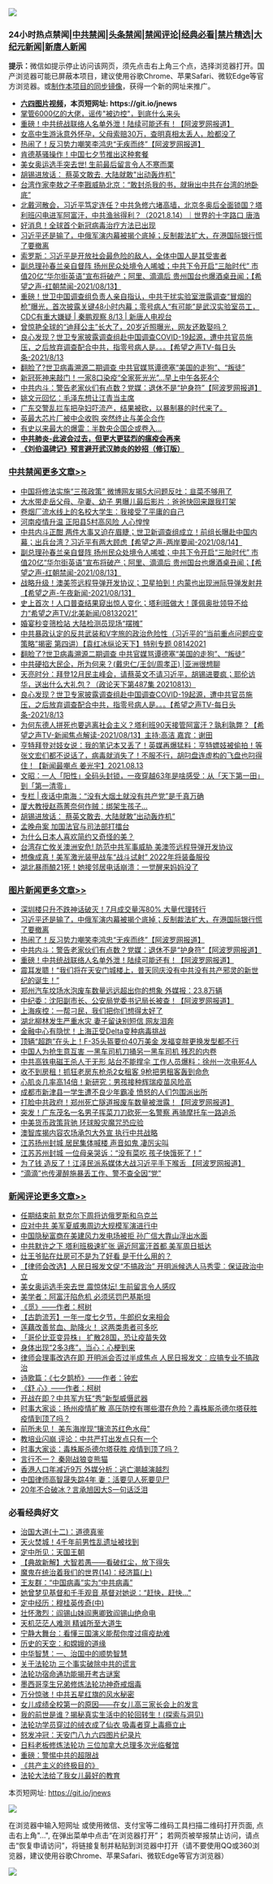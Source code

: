 ![](https://raw.githubusercontent.com/fqnews/bnews/master/64photo/fqnews-qr.jpg)

<div id="tt">
<h3>24小时热点禁闻|<a href="#%E4%B8%AD%E5%85%B1%E7%A6%81%E9%97%BB%E6%9B%B4%E5%A4%9A%E6%96%87%E7%AB%A0">中共禁闻</a>|<a href="#%E5%9B%BE%E7%89%87%E6%96%B0%E9%97%BB%E6%9B%B4%E5%A4%9A%E6%96%87%E7%AB%A0">头条禁闻</a>|<a href="#%E6%96%B0%E9%97%BB%E8%AF%84%E8%AE%BA%E6%9B%B4%E5%A4%9A%E6%96%87%E7%AB%A0">禁闻评论|<a href="#%E5%BF%85%E7%9C%8B%E7%BB%8F%E5%85%B8%E5%A5%BD%E6%96%87">经典必看|<a href="/video.md#%E7%A6%81%E7%89%87%E7%B2%BE%E9%80%89">禁片精选</a>|<a href="https://github.com/fqnews/djy/blob/master/gb/nf1351518.md#1">大纪元新闻</a>|<a href="https://github.com/fqnews/ntdtv/blob/master/gb/prog204.md#1">新唐人新闻</a></h3>
<div><b>提示：</b>微信如提示停止访问该网页，须先点击右上角三个点，选择浏览器打开。国产浏览器可能已屏蔽本项目，建议使用谷歌Chrome、苹果Safari、微软Edge等官方浏览器。或<a href="https://github.com/fqnews/bnews/blob/master/%E5%88%B6%E4%BD%9Cgit%E7%A6%81%E9%97%BB%E9%95%9C%E5%83%8F.md">制作本项目的同步镜像</a>，获得一个新的网址来推广。</div>
<ul>
<li><b><a href="http://d1.bdrive.tk/64.mp4" target="_blank">六四图片视频</a>，本页短网址: https://git.io/jnews</b></li>
<li><a href="/cnnews/20210814/1606018.md">掌管6000亿的大佬，谣传"被边控"，到底什么来头</a></li>
<li><a href="/topimagenews/20210814/1606153.md">重磅！中共统战联络人名单外泄！陆续可能还有！【阿波罗网报道】</a></li>
<li><a href="/lifebaike/20210814/1606123.md">女高中生游泳意外怀孕，父母索赔30万，查明真相太丢人，脸都没了</a></li>
<li><a href="/topimagenews/20210814/1606285.md">热闹了！反习势力嘲笑李鸿忠“无疾而终”【阿波罗网报道】</a></li>
<li><a href="/cnnews/20210814/1606040.md">肯德基骚操作！中国七夕节推出这种套餐</a></li>
<li><a href="/cnnews/20210814/1606032.md">美女奥运选手突去世! 生前最后留言令人不寒而栗</a></li>
<li><a href="/cbnews/20210814/1605978.md">胡锡进放话： 蔡英文敢去, 大陆就敢"出动轰炸机"</a></li>
<li><a href="/cnnews/20210814/1606284.md">台湾作家李敖之子李戡威胁北京：“敢封杀我的书，就揪出中共在台湾的地卧底”</a></li>
<li><a href="/bannedvideo/20210814/1606305.md">北戴河散会，习近平笃定连任？中共急修六堵高墙，北京冬奥后全面锁国？塔利班闪电进军阿富汗，中共渔翁得利？（2021.8.14）｜世界的十字路口 唐浩</a></li>
<li><a href="/cnnews/20210814/1606093.md">好消息！全球首个新冠病毒治疗方法已出现</a></li>
<li><a href="/topimagenews/20210814/1606316.md">习近平还是输了，中俄军演内幕被揭个底掉；反制裁法扩大，在港国际银行慌了要撤离</a></li>
<li><a href="/headline/20210814/1606286.md">索罗斯：习近平是开放社会最危险的敌人，全体中国人是其受害者</a></li>
<li><a href="/comments/20210814/1606244.md">副总理孙春兰亲自督阵  扬州民众处境令人唏嘘；中共下令开启“三胎时代”   市值20亿“华尔街英语”宣布将破产；阿里、滴滴后 贵州国台也爆酒桌丑闻；【希望之声-红朝禁闻-2021/08/13】</a></li>
<li><a href="/bannedvideo/20210814/1605999.md">重磅！世卫中国调查组负责人亲自指认，中共干扰实验室泄露调查“冒烟的枪”曝光，首次披露关键48小时内幕；零号病人“有可能”是武汉实验室员工，CDC有重大嫌疑 | 秦鹏观察 8/13 | 新唐人电视台</a></li>
<li><a href="/yule/20210814/1606169.md">曾惊艳全球的“迪拜公主”长大了，20岁近照曝光，网友还敢娶吗？</a></li>
<li><a href="/comments/20210814/1606025.md">良心发现？世卫专家披露调查组赴中国调查COVID-19起源，遭中共官员施压，之后放弃调查配合中共，指零号病人是。。。【希望之声TV-每日头条-2021/8/13</a></li>
<li><a href="/cbnews/20210814/1606154.md">翻脸了?世卫病毒溯源二期调查 中共官媒骂谭德塞“美国的走狗”、“叛徒”</a></li>
<li><a href="/bannedvideo/20210814/1606297.md">新冠死神来敲门！一家8口染疫“全家死光光”...早上中午各死4个</a></li>
<li><a href="/topimagenews/20210814/1606238.md">中共内斗：警告老家伙们有点数？党媒：退休不是“护身符”【阿波罗网报道】</a></li>
<li><a href="/cnnews/20210814/1605982.md">姚文元回忆：毛泽东想让江青当主席</a></li>
<li><a href="/bannedvideo/20210814/1606344.md">广东交警乱拦车把孕妇吓流产，结果被砍，以暴制暴的时代来了。</a></li>
<li><a href="/comments/20210814/1606174.md">英最大芯片厂被中企收购 突然终止与美企合作</a></li>
<li><a href="/finance/20210814/1606045.md">有史以来最大的爆雷：半数央企国企或卷入…</a></li>
<li><b><a href="/comments/20200211/1275071.md" target="_blank">中共肺炎-此波会过去，但更大更猛烈的瘟疫会再来</a></b></li>
<li><b><a href="/comments/20200207/1272816.md" target="_blank">《刘伯温碑记》预言避开武汉肺炎的妙招（修订版）</a></b></li>
</ul>
</div>

<div class="catlist">
<h3><a href="/cbnews/" target="_blank">中共禁闻</a><span><a href="/cbnews/" target="_blank" rel="nofollow">更多文章>></a></span></h3>
<ul>
<li><a href="/cbnews/20210815/1606416.md" target="_blank">中国将修法实施“三孩政策” 微博网友揭5大问题反吐：韭菜不够用了</a></li>
<li><a href="/cbnews/20210815/1606415.md" target="_blank">大水带走岳父母、孕妻、幼子 男曝儿最后影片：爸爸快回来跟我打架</a></li>
<li><a href="/cbnews/20210814/1606387.md" target="_blank">卷烟厂流水线上的名校大学生：我接受了平庸的自己</a></li>
<li><a href="/cbnews/20210814/1606366.md" target="_blank">河南疫情升温 正阳县5村高风险 人心惶惶</a></li>
<li><a href="/comments/20210814/1606313.md" target="_blank">中共内斗正酣 两件大事又迫在眉睫；世卫新调查组成立！前组长曝赴中国内幕；出兵台湾？习近平有两大顾虑【希望之声-两岸要闻-2021/08/14】</a></li>
<li><a href="/comments/20210814/1606244.md" target="_blank">副总理孙春兰亲自督阵  扬州民众处境令人唏嘘；中共下令开启“三胎时代”   市值20亿“华尔街英语”宣布将破产；阿里、滴滴后 贵州国台也爆酒桌丑闻；【希望之声-红朝禁闻-2021/08/13】</a></li>
<li><a href="/comments/20210814/1606185.md" target="_blank">战略升级！澳美签远程导弹开发协议；卫星拍到！内蒙也出现洲际导弹发射井【希望之声-午夜新闻-2021/08/13】</a></li>
<li><a href="/comments/20210814/1606184.md" target="_blank">史上首次！人口普查结果窥出惊人变化；塔利班做大！蓬佩奥批领导不给力“希望之声TV/北美新闻/08132021”</a></li>
<li><a href="/cbnews/20210814/1606183.md" target="_blank">婚宴秒变筛检站 大陆检测员现场“摆摊”</a></li>
<li><a href="/comments/20210814/1606180.md" target="_blank">中共暴政认定的反共武装和V字旅的政治危险性（习近平的“当前重点问题应变策略”揭密   第四讲）【袁红冰纵论天下】特别专题 08142021</a></li>
<li><a href="/cbnews/20210814/1606154.md" target="_blank">翻脸了?世卫病毒溯源二期调查 中共官媒骂谭德塞“美国的走狗”、“叛徒”</a></li>
<li><a href="/cbnews/20210814/1606065.md" target="_blank">中共硬掐大民企，所为何来？(戴忠仁/王剑/周孝正) |亚洲很想聊</a></li>
<li><a href="/cbnews/20210814/1606066.md" target="_blank">天亮时分：拜登12月民主峰会，请蔡英文不请习近平，胡锡进要疯；耶伦访华，送出什么大礼包？（政论天下第487集 20210813）</a></li>
<li><a href="/comments/20210814/1606025.md" target="_blank">良心发现？世卫专家披露调查组赴中国调查COVID-19起源，遭中共官员施压，之后放弃调查配合中共，指零号病人是。。。【希望之声TV-每日头条-2021/8/13</a></li>
<li><a href="/comments/20210814/1606024.md" target="_blank">为何东德人拼死也要逃离社会主义？塔利班90天接管阿富汗？孰利孰弊？【希望之声TV-新闻焦点解读-2021/08/13】主持:高洁  嘉宾：谢田</a></li>
<li><a href="/comments/20210814/1606021.md" target="_blank">亨特拜登对妓女说：我的笔记本又丢了！英媒再爆猛料：亨特嫖妓被偷拍！等张文宏们都不说话了，病毒就消失了！不服不行，胡叼盘连虚构的飞盘也叼得住！【新闻最嘲点 姜光宇】2021.08.13</a></li>
<li><a href="/cbnews/20210814/1606016.md" target="_blank">文昭：一人「阳性」全码头封锁，一夜穿越63年是啥感受：从「天下第一田」到「第一清零」</a></li>
<li><a href="/cbnews/20210814/1605995.md" target="_blank">专栏 | 夜话中南海：“没有大烟土就没有共产党”是千真万确</a></li>
<li><a href="/cbnews/20210814/1605988.md" target="_blank">厦大教授赵燕菁奈何作贼：绑架生孩子…</a></li>
<li><a href="/cbnews/20210814/1605978.md" target="_blank">胡锡进放话： 蔡英文敢去, 大陆就敢&#8221;出动轰炸机&#8221;</a></li>
<li><a href="/cbnews/20210814/1605967.md" target="_blank">孟晚舟案 加国法官与司法部打擂台</a></li>
<li><a href="/comments/20210814/1605960.md" target="_blank">为什么日本人喜欢简约又奇怪的美？</a></li>
<li><a href="/cbnews/20210814/1605951.md" target="_blank">台湾存亡攸关澳洲安危! 防范中共军事威胁 美澳签远程导弹开发协议</a></li>
<li><a href="/cbnews/20210814/1605950.md" target="_blank">想像成真！美军激光装甲战车“战斗试射” 2022年将装备服役</a></li>
<li><a href="/cbnews/20210814/1605938.md" target="_blank">湖北暴雨酿21死！她接邻居电话崩溃：一觉醒来妈妈没了</a></li>

</ul>
</div>
<div class="catlist">
<h3><a href="/topimagenews/" target="_blank">图片新闻</a><span><a href="/topimagenews/" target="_blank" rel="nofollow">更多文章>></a></span></h3>
<ul>
<li><a href="/topimagenews/20210814/1606386.md" target="_blank">深圳楼只升不跌神话破灭！7月成交量泻80% 大量代理转行</a></li>
<li><a href="/topimagenews/20210814/1606316.md" target="_blank">习近平还是输了，中俄军演内幕被揭个底掉；反制裁法扩大，在港国际银行慌了要撤离</a></li>
<li><a href="/topimagenews/20210814/1606285.md" target="_blank">热闹了！反习势力嘲笑李鸿忠“无疾而终”【阿波罗网报道】</a></li>
<li><a href="/topimagenews/20210814/1606238.md" target="_blank">中共内斗：警告老家伙们有点数？党媒：退休不是“护身符”【阿波罗网报道】</a></li>
<li><a href="/topimagenews/20210814/1606153.md" target="_blank">重磅！中共统战联络人名单外泄！陆续可能还有！【阿波罗网报道】</a></li>
<li><a href="/topimagenews/20210814/1606114.md" target="_blank">震耳发聩！“我们将在天安门城楼上，普天同庆没有中共没有共产邪灵的新世纪的诞生！”</a></li>
<li><a href="/topimagenews/20210813/1605663.md" target="_blank">郑州汽车坟场水泡废车数量远远超出你的想象 外媒报：23.8万辆</a></li>
<li><a href="/topimagenews/20210813/1605562.md" target="_blank">中纪委：沈阳副市长、公安局党委书记局长被查！【阿波罗网报道】</a></li>
<li><a href="/topimagenews/20210813/1605497.md" target="_blank">上海疾控：一帮刁民，我们把你们想得太好了</a></li>
<li><a href="/topimagenews/20210813/1605359.md" target="_blank">湖北柳林发生严重水灾 妻子留诀别短信 网友泪奔</a></li>
<li><a href="/topimagenews/20210813/1605333.md" target="_blank">金融中心有隐忧！上海正受Delta变种病毒挑战</a></li>
<li><a href="/topimagenews/20210813/1605289.md" target="_blank">顶辆“超跑”在头上！F-35头盔要价40万美金 发福变胖更换发型都不行</a></li>
<li><a href="/topimagenews/20210812/1605020.md" target="_blank">中国人为抢生意互害 一黑车司机刀捅另一黑车司机 残忍的内卷</a></li>
<li><a href="/topimagenews/20210812/1604972.md" target="_blank">中共高铁电磁王杀人于无形 站台不能撑伞 工作人员爆料：徐州一次电死4人</a></li>
<li><a href="/topimagenews/20210812/1604730.md" target="_blank">收不到房租！抓狂老房东枪杀2女租客 9枪把男租客轰到命危</a></li>
<li><a href="/topimagenews/20210812/1604658.md" target="_blank">心肌炎几率高14倍！新研究：男孩接种辉瑞疫苗风险高</a></li>
<li><a href="/topimagenews/20210812/1604636.md" target="_blank">成都市新津县一学生遭不良少年霸凌 愤怒的人们包围派出所</a></li>
<li><a href="/topimagenews/20210811/1604455.md" target="_blank">打脸中共政府！郑州死亡隧道报废车数量被泄露！【阿波罗网报道】</a></li>
<li><a href="/topimagenews/20210811/1604366.md" target="_blank">突发！广东茂名一名男子挥菜刀刀砍死一名警察 再骑摩托车一路追杀</a></li>
<li><a href="/topimagenews/20210811/1604031.md" target="_blank">中美货币政策背驰 环球股灾魔咒恐应验</a></li>
<li><a href="/topimagenews/20210811/1604002.md" target="_blank">澳智库揭内容农场承包大外宣 执行中共战略</a></li>
<li><a href="/topimagenews/20210810/1603766.md" target="_blank">江苏扬州封城 居民集体喊楼 声音如鬼 凄厉尖叫</a></li>
<li><a href="/topimagenews/20210810/1603757.md" target="_blank">江苏苏州封城 一位母亲哭诉：“没有菜吃 孩子快饿死了！”</a></li>
<li><a href="/topimagenews/20210810/1603756.md" target="_blank">为了钱 造反了！江泽民派系媒体大战习近平手下喉舌 【阿波罗网报道】</a></li>
<li><a href="/topimagenews/20210810/1603475.md" target="_blank">“滴滴”也传灌醉施暴丢工作、警不查全因“党”</a></li>

</ul>
</div>
<div class="catlist">
<h3><a href="/comments/" target="_blank">新闻评论</a><span><a href="/comments/" target="_blank" rel="nofollow">更多文章>></a></span></h3>
<ul>
<li><a href="/comments/20210815/1606442.md" target="_blank">任期结束前 默克尔下周将访俄罗斯和乌克兰</a></li>
<li><a href="/comments/20210815/1606441.md" target="_blank">应对中共 美军夏威夷周边大规模军演进行中</a></li>
<li><a href="/comments/20210815/1606434.md" target="_blank">中国隐秘富商在美建风力发电场被拒 孙广信大靠山浮出水面</a></li>
<li><a href="/comments/20210815/1606432.md" target="_blank">中共默许之下 塔利班极速扩张 逼近阿富汗首都 美军周日抵达</a></li>
<li><a href="/comments/20210815/1606429.md" target="_blank">灶王爷贴在灶房可不是为了好看 是干什么用的？</a></li>
<li><a href="/comments/20210815/1606422.md" target="_blank">【律师会改选】人民日报发文促“不搞政治” 开明派候选人马秀雯︰保证政治中立</a></li>
<li><a href="/comments/20210815/1606421.md" target="_blank">美女奥运选手突去世 震惊体坛! 生前留言令人感叹</a></li>
<li><a href="/comments/20210815/1606398.md" target="_blank">美学者：阿富汗陷危机 必须惩罚巴基斯坦</a></li>
<li><a href="/comments/20210815/1606397.md" target="_blank">《觅》——作者：柯树</a></li>
<li><a href="/comments/20210815/1606396.md" target="_blank">【古韵流芳】一年一度七夕节，牛郎织女来相会</a></li>
<li><a href="/comments/20210814/1606355.md" target="_blank">莲藕改善贫血、助降火！ 这两类患者可多吃</a></li>
<li><a href="/comments/20210814/1606354.md" target="_blank">「哥伦比亚变异株」 扩散28国，恐让疫苗失效</a></li>
<li><a href="/comments/20210814/1606353.md" target="_blank">身体出现“2多3疼”，当心：心梗到来</a></li>
<li><a href="/comments/20210814/1606351.md" target="_blank">律师会理事改选在即 开明派会否过半成焦点 人民日报发文︰应搞专业不搞政治</a></li>
<li><a href="/comments/20210814/1606350.md" target="_blank">诗歌篇：《七夕鹊桥》——作者：钟宏</a></li>
<li><a href="/comments/20210814/1606349.md" target="_blank">《舒 心》——作者：柯树</a></li>
<li><a href="/comments/20210814/1606348.md" target="_blank">开战在即？中共军方狂“秀”新型威慑武器</a></li>
<li><a href="/comments/20210814/1606347.md" target="_blank">时事大家谈：扬州疫情扩散 高压防控有哪些潜在危险？毒株厮杀德尔塔获胜 疫情到顶了吗？</a></li>
<li><a href="/comments/20210814/1606346.md" target="_blank">前所未见！ 美东海岸现“镶流苏红色水母”</a></li>
<li><a href="/comments/20210814/1606338.md" target="_blank">教培业闪崩 评论：中共严打出发点只有一个</a></li>
<li><a href="/comments/20210814/1606337.md" target="_blank">时事大家谈：毒株厮杀德尔塔获胜 疫情到顶了吗？</a></li>
<li><a href="/comments/20210814/1606332.md" target="_blank">言行不一？ 秦刚战狼变熊猫</a></li>
<li><a href="/comments/20210814/1606328.md" target="_blank">香港人口年减近9万 外媒分析：逃亡潮越演越烈</a></li>
<li><a href="/comments/20210814/1606327.md" target="_blank">中国律师高智晟失踪4年 妻：活要见人死要见尸</a></li>
<li><a href="/comments/20210814/1606321.md" target="_blank">20年不合破冰？言承旭因大S一句话泛泪</a></li>

</ul>
</div>

<div class="catlist">
<h3>必看经典好文</h3>
<ul>
<li><a href="/cbnews/20180318/916241.md" target="_blank">治国大道(十二)：道德真鉴</a></li>
<li><a href="/ccpdope/20181219/1049286.md" target="_blank">天火焚城！4千年前男性乱遗址被找到</a></li>
<li><a href="/tculture/xiulian/20151111/470021.md" target="_blank">定中所见：天国王朝</a></li>
<li><a href="/comments/20201217/1449706.md" target="_blank">【典故新解】大智若愚——看破红尘，放下得失</a></li>
<li><a href="/topimagenews/20180605/953415.md" target="_blank">魔鬼在统治着我们的世界(14)：经济篇(上)</a></li>
<li><a href="/comments/20200318/1295755.md" target="_blank">王友群：“中国病毒”实为“中共病毒”</a></li>
<li><a href="/cnnews/20210420/1529760.md" target="_blank">她曾梦见基督和千手观音 基督对她说：“赶快，赶快…”</a></li>
<li><a href="/tculture/xiulian/20151105/467870.md" target="_blank">定中经历：穆桂英传奇(中)</a></li>
<li><a href="/cbnews/20200727/1366904.md" target="_blank">壮怀激烈：阎锡山妹阎惠卿致阎锡山绝命电</a></li>
<li><a href="/comments/20210302/1496716.md" target="_blank">天机茫茫人难测 精诚所至大道生</a></li>
<li><a href="/comments/20200527/1273654.md" target="_blank">宁静大舞台：看懂三国演义能帮你度过瘟疫劫难</a></li>
<li><a href="/cbnews/20190219/1083302.md" target="_blank">历史的天空：和嫦娥的道缘</a></li>
<li><a href="/comments/20200605/1340202.md" target="_blank">中华智慧：一、治国中的顺势智慧</a></li>
<li><a href="/cbnews/20200703/1354907.md" target="_blank">关于法轮功 三个事实破除中共的谎言</a></li>
<li><a href="/tculture/20121025/73079.md" target="_blank">法轮功宿命通功能揭开考古谜案</a></li>
<li><a href="/topimagenews/20210214/1487270.md" target="_blank">墨西哥孪生兄弟修炼法轮功神奇戒烟毒</a></li>
<li><a href="/ccpdope/20210708/1583079.md" target="_blank">万分惊骇！中共五星红旗的风水秘密</a></li>
<li><a href="/comments/20210801/1597741.md" target="_blank">女儿成绩全校第一的原因——在女儿高三家长会上的发言</a></li>
<li><a href="/comments/20200715/1359453.md" target="_blank">我的前世是谁？揭秘真实生活中的轮回转生！(探索与洞见)</a></li>
<li><a href="/comments/20210317/1506773.md" target="_blank">法轮功学员穿过的绒衣成了仙衣 吸毒者穿上毒瘾立止</a></li>
<li><a href="/comments/20200604/783200.md" target="_blank">怒发冲冠：天安门八九六四图片纪录片</a></li>
<li><a href="/comments/20200531/1337359.md" target="_blank">日料老板修炼法轮功 三位加拿大总理多次光临餐馆</a></li>
<li><a href="/comments/20200717/1362287.md" target="_blank">重磅：警惕中共的超限战</a></li>
<li><a href="/bookwiki/20171120/858084.md" target="_blank">《共产主义的终极目的》</a></li>
<li><a href="/cbnews/20200516/1329218.md" target="_blank">法轮大法给了我女儿最好的教育</a></li>

</ul>
</div>

本页短网址: https://git.io/jnews

![](https://raw.githubusercontent.com/fqnews/bnews/master/64photo/fqnews-qr.jpg)

在浏览器中输入短网址 或使用微信、支付宝等二维码工具扫描二维码打开页面, 点击右上角"...", 在弹出菜单中点击“在浏览器打开”； 若网页被举报禁止访问，请点击“恢复申请访问”，将链接复制并粘贴到浏览器中打开（请不要使用QQ或360浏览器，建议使用谷歌Chrome、苹果Safari、微软Edge等官方浏览器）

![](https://raw.githubusercontent.com/fqnews/bnews/master/64photo/wx.jpg)